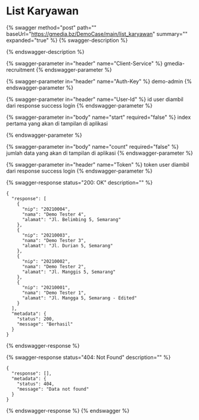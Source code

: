 # List Karyawan

{% swagger method="post" path="" baseUrl="https://gmedia.bz/DemoCase/main/list_karyawan" summary="" expanded="true" %}
{% swagger-description %}

{% endswagger-description %}

{% swagger-parameter in="header" name="Client-Service" %}
gmedia-recruitment
{% endswagger-parameter %}

{% swagger-parameter in="header" name="Auth-Key" %}
demo-admin
{% endswagger-parameter %}

{% swagger-parameter in="header" name="User-Id" %}
id user diambil dari response success login
{% endswagger-parameter %}

{% swagger-parameter in="body" name="start" required="false" %}
index pertama yang akan di tampilan di aplikasi


{% endswagger-parameter %}

{% swagger-parameter in="body" name="count" required="false" %}
jumlah data yang akan di tampilan di aplikasi
{% endswagger-parameter %}

{% swagger-parameter in="header" name="Token" %}
token user diambil dari response success login
{% endswagger-parameter %}

{% swagger-response status="200: OK" description="" %}
```jsonp
{
  "response": [
    {
      "nip": "20210004",
      "nama": "Demo Tester 4",
      "alamat": "Jl. Belimbing 5, Semarang"
    },
    {
      "nip": "20210003",
      "nama": "Demo Tester 3",
      "alamat": "Jl. Durian 5, Semarang"
    },
    {
      "nip": "20210002",
      "nama": "Demo Tester 2",
      "alamat": "Jl. Manggis 5, Semarang"
    },
    {
      "nip": "20210001",
      "nama": "Demo Tester 1",
      "alamat": "Jl. Mangga 5, Semarang - Edited"
    }
  ],
  "metadata": {
    "status": 200,
    "message": "Berhasil"
  }
}
```
{% endswagger-response %}

{% swagger-response status="404: Not Found" description="" %}
```json5
{
  "response": [],
  "metadata": {
    "status": 404,
    "message": "Data not found"
  }
}
```
{% endswagger-response %}
{% endswagger %}
